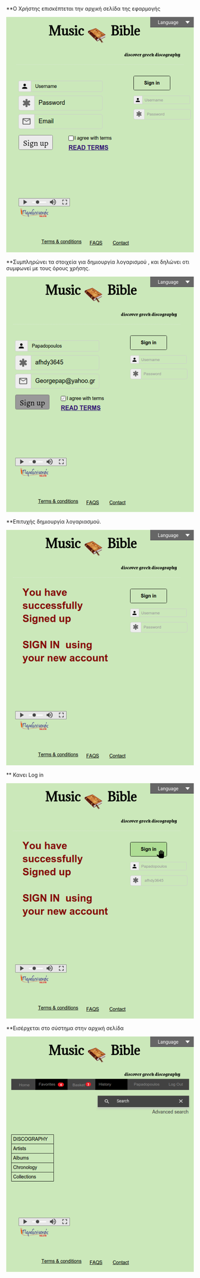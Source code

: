 **Ο Χρήστης επισκέπτεται την αρχική σελίδα της εφαρμογής

![Image of first](https://github.com/dexiakyriou/Music-Bible/blob/master/mockups/First_Page.png)

**Συμπληρώνει τα στοιχεία για δημιουργία λογαρισμού , και δηλώνει οτι συμφωνεί με τους όρους χρήσης.

![](https://github.com/dexiakyriou/Music-Bible/blob/master/mockups/sign_up1_fill.png)

**Επιτυχής δημιουργία λογαριασμού.

![](https://github.com/dexiakyriou/Music-Bible/blob/master/mockups/sign_up2_successfull.png)

** Κανει Log in

![](https://github.com/dexiakyriou/Music-Bible/blob/master/mockups/sign_up2_log_in.png)

**Εισέρχεται στο σύστημα στην αρχική σελίδα

![](https://github.com/dexiakyriou/Music-Bible/blob/master/mockups/Home_1.png)
